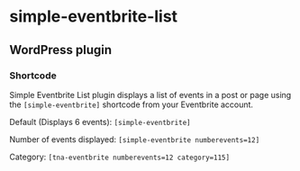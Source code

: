 # simple-eventbrite-list

## WordPress plugin

### Shortcode

Simple Eventbrite List plugin displays a list of events in a post or page using the ```[simple-eventbrite]``` shortcode from your Eventbrite account.

Default (Displays 6 events): ```[simple-eventbrite]```

Number of events displayed: ```[simple-eventbrite numberevents=12]```

Category: ```[tna-eventbrite numberevents=12 category=115]```
